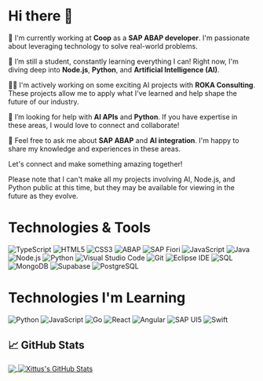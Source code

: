 # Hi there 👋

🔭 I'm currently working at **Coop** as a **SAP ABAP developer**. I'm passionate about leveraging technology to solve real-world problems.

🌱 I’m still a student, constantly learning everything I can! Right now, I'm diving deep into **Node.js**, **Python**, and **Artificial Intelligence (AI)**.

👨‍💻 I'm actively working on some exciting AI projects with **ROKA Consulting**. These projects allow me to apply what I've learned and help shape the future of our industry.

🤔 I’m looking for help with **AI APIs** and **Python**. If you have expertise in these areas, I would love to connect and collaborate!

💬 Feel free to ask me about **SAP ABAP** and **AI integration**. I'm happy to share my knowledge and experiences in these areas.

Let's connect and make something amazing together!

Please note that I can't make all my projects involving AI, Node.js, and Python public at this time, but they may be available for viewing in the future as they evolve.

# Technologies & Tools

![TypeScript](https://img.shields.io/badge/-TypeScript-3178C6?style=flat-square&logo=typescript&logoColor=white)
![HTML5](https://img.shields.io/badge/-HTML5-E34F26?style=flat-square&logo=html5&logoColor=white)
![CSS3](https://img.shields.io/badge/-CSS3-1572B6?style=flat-square&logo=css3&logoColor=white)
![ABAP](https://img.shields.io/badge/-ABAP-0FAAFF?style=flat-square&logo=sap&logoColor=white)
![SAP Fiori](https://img.shields.io/badge/-SAP%20Fiori-0FAAFF?style=flat-square&logo=sap&logoColor=white)
![JavaScript](https://img.shields.io/badge/-JavaScript-F7DF1E?style=flat-square&logo=javascript&logoColor=black)
![Java](https://img.shields.io/badge/-Java-007396?style=flat-square&logo=java&logoColor=white)
![Node.js](https://img.shields.io/badge/-Node.js-339933?style=flat-square&logo=nodedotjs&logoColor=white)
![Python](https://img.shields.io/badge/-Python-3776AB?style=flat-square&logo=python&logoColor=white)
![Visual Studio Code](https://img.shields.io/badge/-Visual%20Studio%20Code-007ACC?style=flat-square&logo=visualstudiocode&logoColor=white)
![Git](https://img.shields.io/badge/-Git-F05032?style=flat-square&logo=git&logoColor=white)
![Eclipse IDE](https://img.shields.io/badge/-Eclipse%20IDE-2C2255?style=flat-square&logo=eclipseide&logoColor=white)
![SQL](https://img.shields.io/badge/-SQL-F29111?style=flat-square&logo=oracle&logoColor=white)
![MongoDB](https://img.shields.io/badge/-MongoDB-47A248?style=flat-square&logo=mongodb&logoColor=white)
![Supabase](https://img.shields.io/badge/-Supabase-3ECF8E?style=flat-square&logo=supabase&logoColor=white)
![PostgreSQL](https://img.shields.io/badge/-PostgreSQL-336791?style=flat-square&logo=postgresql&logoColor=white)


# Technologies I'm Learning

![Python](https://img.shields.io/badge/-Python-3776AB?style=flat-square&logo=python&logoColor=white)
![JavaScript](https://img.shields.io/badge/-JavaScript-F7DF1E?style=flat-square&logo=javascript&logoColor=black)
![Go](https://img.shields.io/badge/-Go-00ADD8?style=flat-square&logo=go&logoColor=white)
![React](https://img.shields.io/badge/-React-61DAFB?style=flat-square&logo=react&logoColor=black)
![Angular](https://img.shields.io/badge/-Angular-DD0031?style=flat-square&logo=angular&logoColor=white)
![SAP UI5](https://img.shields.io/badge/-SAP%20UI5-0FAAFF?style=flat-square&logo=sap&logoColor=white)
![Swift](https://img.shields.io/badge/-Swift-FA7343?style=flat-square&logo=swift&logoColor=white)


## &#x1f4c8; GitHub Stats

<a href="https://github.com/Xittus/Xittus">
  <img align="center" src="https://github-readme-stats.vercel.app/api/top-langs/?username=Xittus&layout=donut&hide=css,SCSS,html,tex&title_color=ffffff&text_color=c9cacc&icon_color=2bbc8a&bg_color=1d1f21" />
</a>
<a href="https://github.com/Xittus/Xittus">
  <img align="center" src="https://github-readme-stats.vercel.app/api?username=Xittus&show_icons=true&line_height=27&count_private=true&title_color=ffffff&text_color=c9cacc&icon_color=2bbc8a&bg_color=1d1f21" alt="Xittus's GitHub Stats" />
</a>


